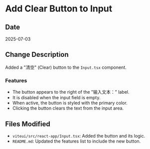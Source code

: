 # Add Clear Button to Input

## Date
2025-07-03

## Change Description
Added a "清空" (Clear) button to the `Input.tsx` component.

### Features
- The button appears to the right of the "输入文本：" label.
- It is disabled when the input field is empty.
- When active, the button is styled with the primary color.
- Clicking the button clears the text from the input area.

## Files Modified
- `viteui/src/react-app/Input.tsx`: Added the button and its logic.
- `README.md`: Updated the features list to include the new button.
